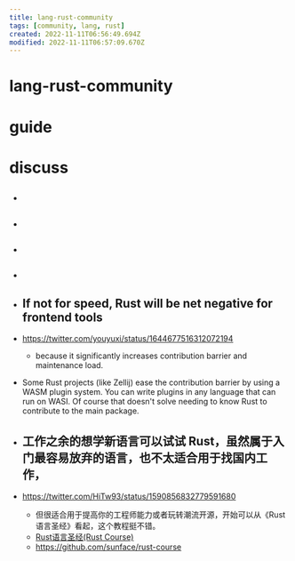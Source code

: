 ```yaml
---
title: lang-rust-community
tags: [community, lang, rust]
created: 2022-11-11T06:56:49.694Z
modified: 2022-11-11T06:57:09.670Z
---
```


# lang-rust-community

# guide

# discuss
- ## 

- ## 

- ## 

- ## 

- ## If not for speed, Rust will be net negative for frontend tools 
- https://twitter.com/youyuxi/status/1644677516312072194
  - because it significantly increases contribution barrier and maintenance load.

- Some Rust projects (like Zellij) ease the contribution barrier by using a WASM plugin system. You can write plugins in any language that can run on WASI. Of course that doesn't solve needing to know Rust to contribute to the main package.

- ## 工作之余的想学新语言可以试试 Rust，虽然属于入门最容易放弃的语言，也不太适合用于找国内工作，
- https://twitter.com/HiTw93/status/1590856832779591680
  - 但很适合用于提高你的工程师能力或者玩转潮流开源，开始可以从《Rust 语言圣经》看起，这个教程挺不错。
  - [Rust语言圣经(Rust Course)](https://course.rs/about-book.html)
  - https://github.com/sunface/rust-course
